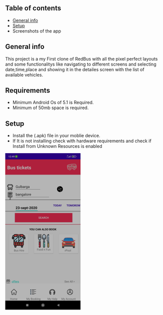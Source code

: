 ## Table of contents
* [General info](#general-info)
* [Setup](#setup)
* Screenshots of the app

## General info
This project is a my First clone of RedBus with all the pixel perfect layouts and some functionalitys like navigating to different screens and selecting date,time,place and showing it in the detailes screen with the list of available vehicles.

## Requirements
* Minimum Android Os of 5.1 is Required.
* Minimum of 50mb space is required.
	
## Setup
* Install the (.apk) file in your moblie device.
* If It is not installing check with hardware requirements and check if Install from Unknown Resources is enabled

<img src=redbus/s1.jpg height="500px"/>

